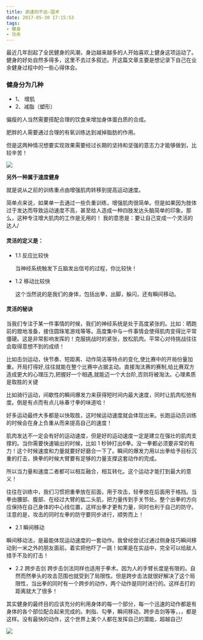 ```yaml
---
title: 欲速则不达-国术
date: 2017-05-30 17:15:53
tags:
- 健身
- 功夫
---
```


最近几年刮起了全民健身的风潮，身边越来越多的人开始喜欢上健身这项运动了。健身的好处自然多得多，这里不去过多叙述。开这篇文章主要是想记录下自己在业余健身过程中的一些心得体会。

### 健身分为几种

- 1、 增肌
- 2、减脂（塑形）

偏瘦的人当然需要搭配合理的饮食来增加身体蛋白质的合成。

肥胖的人需要通过合理的有氧训练达到减掉脂肪的作用。

但是这两种情况想要实现效果需要经过长期的坚持和坚强的意志力才能够做到，比较辛苦！
<!-- more -->


![](http://oe3vwrk94.bkt.clouddn.com/%E6%9D%8E%E5%B0%8F%E9%BE%992.png)

**另外一种属于速度健身**

就是说从之前的训练重点由增强肌肉转移到提高运动速度。

简单点来说，如果单一去通过一些负重训练，增强肌肉很简单。但是如果因为肢体过于发达而导致运动速度不高，甚至给人造成一种四肢发达头脑简单的印象。那么，这种专注增大肌肉的工作是无用的！
我的意思是：要让自己变成一个灵活的达人/



####  灵活的定义是：

- 1.1 反应比较快

	当神经系统触发下丘脑发出信号的过程，你比较快！

- 1.2 移动比较快

	这个当然说的是我们的身体，包括出拳，出脚，躲闪，还有瞬间移动。


#### 灵活的秘诀

当我们专注于某一件事情的时候，我们的神经系统是处于高度紧张的。比如：晒跑前的蹬地准备，接住圆珠笔游戏等等。高度集中与一件事情会使得肌肉变得比平常僵硬。这是非常影响发挥的！克服挑战时的紧张，放松肌肉。平常心对待挑战往往会取得意想不到的成绩！

比如击剑运动，快节奏、短距离、动作简洁等特点的变化,使比赛中的开局份量加重。开局打得好,往往就能在整个比赛中占据主动。直接淘汰赛的赛制,给比赛双方造成更大的心理压力,把握好一个相遇,就能迈一个大台阶,否则将被淘汰。心理素质是取胜的关键

比如骑行运动，间歇性的瞬间爆发力来获得短时间内最大速度，同时让肌肉松弛有度。倒是有点而有点儿咏春寸拳的味道哈！


好多运动最终大多都是以快取胜，这时候运动速度就会体现出来。长跑运动员训练的时候会在身上负重从而来提高自己的速度！

肌肉发达不一定会有好的运动速度，但是好的运动速度一定是建立在强壮的肌肉支撑的。当你需要快速输出的时候，比如 1 秒钟打出6拳。没一拳都必须要非常的有力！这个时候速度和力量就要好好磨合一下了。瞬间的爆发力用以出拳给予目标沉重的打击，换拳的时候大臂要有足够的力量支撑这套动作的完成。

所以当力量和速度二者都可以相互融合，相互转化。这个运动才能打到最大的意义！

往往在训练中，我们习惯把重拳放在前面，用于攻击，轻拳放在后面用于格挡。当拳由腰部、腹部、在经过大臂的肱二头肌，把力量传到手关节处。整个出拳的方向应保持在自己身体的中心线位置，这样出拳才更有力量，同时也利于自己的防守。注意的是，攻击的同时左拳的防守要同步进行，顺势而上！


 - 2.1 瞬间移动

 瞬间移动法，是最能体现运动速度的一套动作。我曾经尝试过通过侧身技巧瞬间移动到一米之外的朋友面前。着实把他吓了一跳！如果是在实战中，完全可以给敌人措手不及的打击！


 - 2.2 跨步击剑
 跨步击剑法同样也适用于拳术。因为人的手臂长度是有限的。自然而然拳头的攻击范围也就受到了局限性。但是跨步击法就很好解决了这个局限性，当出拳的同时有一个跨步的动作，两个动作是同时进行的。这样击打的距离就大了很多！



其实健身的最终目的应该充分的利用身体的每一个部分，每一个迅速的动作都是有身体的各个部位配合起来完成的。刺指、勾拳，瞬间移动，跨步击剑等等，，，都是这样。没有最快的动作，这个世界上美个人都在发挥自己的潜能，超越自己!

![](http://oe3vwrk94.bkt.clouddn.com/%E5%83%8F%E6%B0%B4%E4%B8%80%E6%A0%B7.png)
